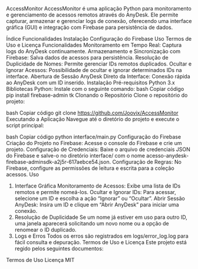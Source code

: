 AccessMonitor
AccessMonitor é uma aplicação Python para monitoramento e gerenciamento de acessos remotos através do AnyDesk. Ele permite capturar, armazenar e gerenciar logs de conexão, oferecendo uma interface gráfica (GUI) e integração com Firebase para persistência de dados.

Índice
Funcionalidades
Instalação
Configuração do Firebase
Uso
Termos de Uso e Licença
Funcionalidades
Monitoramento em Tempo Real: Captura logs do AnyDesk continuamente.
Armazenamento e Sincronização com Firebase: Salva dados de acessos para persistência.
Resolução de Duplicidade de Nomes: Permite gerenciar IDs remotos duplicados.
Ocultar e Ignorar Acessos: Possibilidade de ocultar e ignorar determinados IDs na interface.
Abertura de Sessão AnyDesk Direto da Interface: Conexão rápida ao AnyDesk com um ID inserido.
Instalação
Pré-requisitos
Python 3.x
Bibliotecas Python: Instale com o seguinte comando:
bash
Copiar código
pip install firebase-admin tk
Clonando o Repositório
Clone o repositório do projeto:

bash
Copiar código
git clone <https://github.com/Joovix/AccessMonitor>
Executando a Aplicação
Navegue até o diretório do projeto e execute o script principal:

bash
Copiar código
python interface/main.py
Configuração do Firebase
Criação do Projeto no Firebase: Acesse o console do Firebase e crie um projeto.
Configuração de Credenciais: Baixe o arquivo de credenciais JSON do Firebase e salve-o no diretório interface/ com o nome acesso-anydesk-firebase-adminsdk-a2j5r-617aebce54.json.
Configuração de Regras: No Firebase, configure as permissões de leitura e escrita para a coleção acessos.
Uso
1. Interface Gráfica
Monitoramento de Acessos: Exibe uma lista de IDs remotos e permite nomeá-los.
Ocultar e Ignorar IDs: Para acessar, selecione um ID e escolha a ação “Ignorar” ou “Ocultar”.
Abrir Sessão AnyDesk: Insira um ID e clique em “Abrir AnyDesk” para iniciar uma conexão.
2. Resolução de Duplicidade
Se um nome já estiver em uso para outro ID, uma janela aparecerá solicitando um novo nome ou a opção de renomear o ID duplicado.
3. Logs e Erros
Todos os erros são registrados em logs/error_log.log para fácil consulta e depuração.
Termos de Uso e Licença
Este projeto está regido pelos seguintes documentos:

Termos de Uso
Licença MIT
